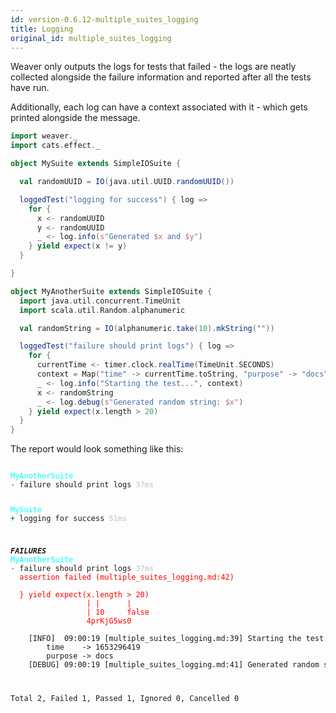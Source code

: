 ```yaml
---
id: version-0.6.12-multiple_suites_logging
title: Logging
original_id: multiple_suites_logging
---
```


Weaver only outputs the logs for tests that failed - the logs are neatly collected alongside the failure information and reported after all the tests have run.

Additionally, each log can have a context associated with it - which gets printed alongside the message.

```scala
import weaver._
import cats.effect._

object MySuite extends SimpleIOSuite {

  val randomUUID = IO(java.util.UUID.randomUUID())

  loggedTest("logging for success") { log =>
    for {
      x <- randomUUID
      y <- randomUUID
      _ <- log.info(s"Generated $x and $y")
    } yield expect(x != y)
  }

}

object MyAnotherSuite extends SimpleIOSuite {
  import java.util.concurrent.TimeUnit
  import scala.util.Random.alphanumeric

  val randomString = IO(alphanumeric.take(10).mkString(""))

  loggedTest("failure should print logs") { log =>
    for {
      currentTime <- timer.clock.realTime(TimeUnit.SECONDS)
      context = Map("time" -> currentTime.toString, "purpose" -> "docs")
      _ <- log.info("Starting the test...", context)
      x <- randomString
      _ <- log.debug(s"Generated random string: $x")
    } yield expect(x.length > 20)
  }
}
```

The report would look something like this:

<div class='terminal'><pre><code class = 'nohighlight'>
<span style='color: cyan'>MyAnotherSuite</span>
<span style='color: red'>-&nbsp;</span>failure&nbsp;should&nbsp;print&nbsp;logs&nbsp;<span style='color: lightgray'><b>37ms</span></b>

<span style='color: cyan'>MySuite</span>
<span style='color: green'>+&nbsp;</span>logging&nbsp;for&nbsp;success&nbsp;<span style='color: lightgray'><b>51ms</span></b>

<span style='color: red'>*************</span>FAILURES<span style='color: red'>*************</span>
<span style='color: cyan'>MyAnotherSuite</span>
<span style='color: red'>-&nbsp;</span>failure&nbsp;should&nbsp;print&nbsp;logs&nbsp;<span style='color: lightgray'><b>37ms</span></b><br /><span style='color: red'>&nbsp;&nbsp;assertion&nbsp;failed&nbsp;(multiple_suites_logging.md:42)<br /><br />&nbsp;&nbsp;}&nbsp;yield&nbsp;expect(x.length&nbsp;>&nbsp;20)<br />&nbsp;&nbsp;&nbsp;&nbsp;&nbsp;&nbsp;&nbsp;&nbsp;&nbsp;&nbsp;&nbsp;&nbsp;&nbsp;&nbsp;&nbsp;&nbsp;&nbsp;|&nbsp;|&nbsp;&nbsp;&nbsp;&nbsp;&nbsp;&nbsp;|<br />&nbsp;&nbsp;&nbsp;&nbsp;&nbsp;&nbsp;&nbsp;&nbsp;&nbsp;&nbsp;&nbsp;&nbsp;&nbsp;&nbsp;&nbsp;&nbsp;&nbsp;|&nbsp;10&nbsp;&nbsp;&nbsp;&nbsp;&nbsp;false<br />&nbsp;&nbsp;&nbsp;&nbsp;&nbsp;&nbsp;&nbsp;&nbsp;&nbsp;&nbsp;&nbsp;&nbsp;&nbsp;&nbsp;&nbsp;&nbsp;&nbsp;4prKjG5ws0</span><br /><br />&nbsp;&nbsp;&nbsp;&nbsp;[INFO]&nbsp;&nbsp;09:00:19&nbsp;[multiple_suites_logging.md:39]&nbsp;Starting&nbsp;the&nbsp;test...<br />&nbsp;&nbsp;&nbsp;&nbsp;&nbsp;&nbsp;&nbsp;&nbsp;time&nbsp;&nbsp;&nbsp;&nbsp;->&nbsp;1653296419<br />&nbsp;&nbsp;&nbsp;&nbsp;&nbsp;&nbsp;&nbsp;&nbsp;purpose&nbsp;->&nbsp;docs<br />&nbsp;&nbsp;&nbsp;&nbsp;[DEBUG]&nbsp;09:00:19&nbsp;[multiple_suites_logging.md:41]&nbsp;Generated&nbsp;random&nbsp;string:&nbsp;4prKjG5ws0

Total&nbsp;2,&nbsp;Failed&nbsp;1,&nbsp;Passed&nbsp;1,&nbsp;Ignored&nbsp;0,&nbsp;Cancelled&nbsp;0
</code></pre></div>
